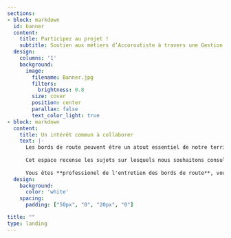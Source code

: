 ```yaml
---
sections:
- block: markdown
  id: banner
  content:
    title: Participez au projet !
    subtitle: Soutien aux métiers d’Accoroutiste à travers une Gestion Intégrale et Durable des dépendances vertes      
  design:
    columns: '1'
    background: 
      image: 
        filename: Banner.jpg
        filters:
          brightness: 0.8
        size: cover
        position: center  
        parallax: false
        text_color_light: true
- block: markdown
  content:    
    title: Un intérêt commun à collaborer
    text: |-
      Les bords de route peuvent être un atout essentiel de notre territoire et il est important de mieux les connaître afin de préserver et valoriser les services et externalités qu’ils nous rendent. La chaire a pour vocation d’être un espace d’échange, de restitution et de mise à disposition des connaissances. **Si vous partagez cette vision, n’hésitez pas à nous rejoindre et à contribuer**. 
      
      Cet espace recense les sujets sur lesquels nous souhaitons consulter les experts et acteurs du territoire sur différentes thématiques. Vous pouvez également nous proposer des sujets de consultation.
      
      Vous êtes **professionel de l'entretien des bords de route**, vous pouvez actuellement contribuer aux projets suivants:    
  design:
    background:
      color: 'white'
    spacing:
      padding: ["50px", "0", "20px", "0"]    

title: ""
type: landing
---
```






